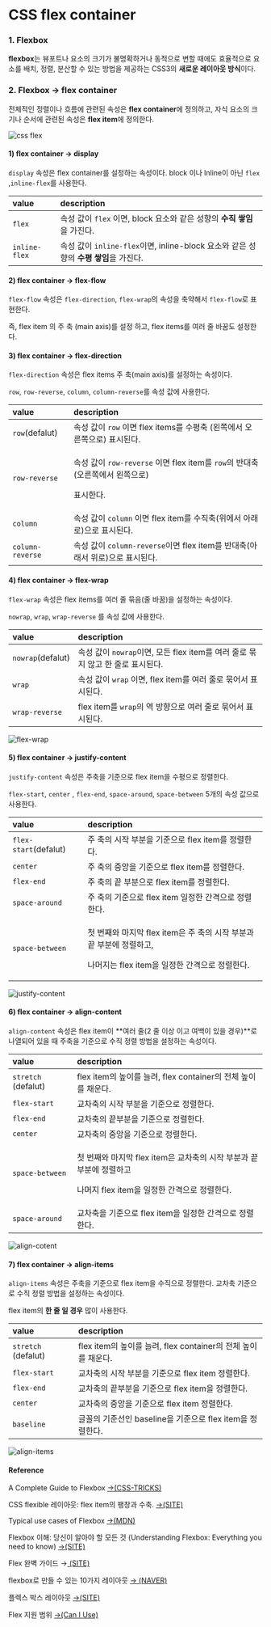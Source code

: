 # CSS flex container

### 1. Flexbox 

**flexbox**는 뷰포트나 요소의 크기가 불명확하거나 동적으로 변할 때에도 효율적으로 요소를 배치, 정렬, 분산할 수 있는 방법을 제공하는 CSS3의 **새로운 레이아웃 방식**이다.

### 2. Flexbox → flex **container**

전체적인 정렬이나 흐름에 관련된 속성은 **flex container**에 정의하고, 자식 요소의 크기나 순서에 관련된 속성은 **flex item**에 정의한다.

![css flex](../.gitbook/assets/flex-base.webp)

#### 1\) flex **container →** display

`display` 속성은 flex container를 설정하는 속성이다. block 이나 lnline이 아닌 `flex` ,`inline-flex`를 사용한다.

| value | description |
| :--- | :--- |
| `flex` | 속성 값이 `flex` 이면, block 요소와 같은 성향의 **수직 쌓임**을 가진다. |
| `inline-flex` | 속성 값이 `inline-flex`이면, inline-block 요소와 같은 성향의 **수평 쌓임**을 가진다. |

#### 2\) flex **container →** flex-flow

`flex-flow` 속성은 `flex-direction`, `flex-wrap`의 속성을 축약해서 `flex-flow`로 표현한다.

즉, flex item 의 주 축 \(main axis\)를 설정 하고, flex items를 여러 줄 바꿈도 설정한다.

#### 3\)  flex **container →** flex-direction

`flex-direction` 속성은 flex items 주 축\(main axis\)를 설정하는 속성이다.

`row`, `row-reverse`, `column`, `column-reverse`를 속성 값에 사용한다.

<table>
  <thead>
    <tr>
      <th style="text-align:left">value</th>
      <th style="text-align:left">description</th>
    </tr>
  </thead>
  <tbody>
    <tr>
      <td style="text-align:left"><code>row</code>(defalut)</td>
      <td style="text-align:left">&#xC18D;&#xC131; &#xAC12;&#xC774; <code>row</code> &#xC774;&#xBA74; flex
        items&#xB97C; &#xC218;&#xD3C9;&#xCD95; (&#xC67C;&#xCABD;&#xC5D0;&#xC11C;
        &#xC624;&#xB978;&#xCABD;&#xC73C;&#xB85C;) &#xD45C;&#xC2DC;&#xB41C;&#xB2E4;.</td>
    </tr>
    <tr>
      <td style="text-align:left"><code>row-reverse</code>
      </td>
      <td style="text-align:left">
        <p>&#xC18D;&#xC131; &#xAC12;&#xC774; <code>row-reverse</code> &#xC774;&#xBA74;
          flex item&#xB97C; <code>row</code>&#xC758; &#xBC18;&#xB300;&#xCD95;(&#xC624;&#xB978;&#xCABD;&#xC5D0;&#xC11C;
          &#xC67C;&#xCABD;&#xC73C;&#xB85C;)</p>
        <p>&#xD45C;&#xC2DC;&#xD55C;&#xB2E4;.</p>
      </td>
    </tr>
    <tr>
      <td style="text-align:left"><code>column</code>
      </td>
      <td style="text-align:left">&#xC18D;&#xC131; &#xAC12;&#xC774; <code>column</code> &#xC774;&#xBA74; flex
        item&#xB97C; &#xC218;&#xC9C1;&#xCD95;(&#xC704;&#xC5D0;&#xC11C; &#xC544;&#xB798;&#xB85C;)&#xC73C;&#xB85C;
        &#xD45C;&#xC2DC;&#xB41C;&#xB2E4;.</td>
    </tr>
    <tr>
      <td style="text-align:left"><code>column-reverse</code>
      </td>
      <td style="text-align:left">&#xC18D;&#xC131; &#xAC12;&#xC774; <code>column-reverse</code>&#xC774;&#xBA74;
        flex item&#xB97C; &#xBC18;&#xB300;&#xCD95;(&#xC544;&#xB798;&#xC11C; &#xC704;&#xB85C;)&#xC73C;&#xB85C;
        &#xD45C;&#xC2DC;&#xB41C;&#xB2E4;.</td>
    </tr>
  </tbody>
</table>

#### 4\)  flex **container → flex-wrap**

`flex-wrap` 속성은 flex items를 여러 줄 묶음\(줄 바꿈\)을 설정하는 속성이다.

`nowrap`, `wrap`, `wrap-reverse` 를 속성 값에 사용한다.

| value | description |
| :--- | :--- |
| `nowrap`\(defalut\) | 속성 값이 `nowrap`이면, 모든 flex item를 여러 줄로 묶지 않고 한 줄로 표시된다.  |
| `wrap` | 속성 값이 `wrap` 이면, flex item를 여러 줄로 묶어서 표시된다. |
| `wrap-reverse` | flex item를 `wrap`의 역 방향으로  여러 줄로 묶어서 표시된다. |

![flex-wrap](../.gitbook/assets/flex-wrap%20%281%29.webp)

#### 5\) flex **container →** justify-content

 `justify-content` 속성은 주축을 기준으로 flex item을 수평으로 정렬한다.

`flex-start`, `center` , `flex-end`, `space-around`, `space-between` 5개의 속성 값으로  사용한다.

<table>
  <thead>
    <tr>
      <th style="text-align:left">value</th>
      <th style="text-align:left">description</th>
    </tr>
  </thead>
  <tbody>
    <tr>
      <td style="text-align:left"><code>flex-start</code>(defalut)</td>
      <td style="text-align:left">&#xC8FC; &#xCD95;&#xC758; &#xC2DC;&#xC791; &#xBD80;&#xBD84;&#xC744; &#xAE30;&#xC900;&#xC73C;&#xB85C;
        flex item&#xB97C; &#xC815;&#xB82C;&#xD55C;&#xB2E4;.</td>
    </tr>
    <tr>
      <td style="text-align:left"><code>center</code>
      </td>
      <td style="text-align:left">&#xC8FC; &#xCD95;&#xC758; &#xC911;&#xC559;&#xC744; &#xAE30;&#xC900;&#xC73C;&#xB85C;
        flex item&#xB97C; &#xC815;&#xB82C;&#xD55C;&#xB2E4;.</td>
    </tr>
    <tr>
      <td style="text-align:left"><code>flex-end</code>
      </td>
      <td style="text-align:left">&#xC8FC; &#xCD95;&#xC758; &#xB05D; &#xBD80;&#xBD84;&#xC73C;&#xB85C; flex
        item&#xB97C; &#xC815;&#xB82C;&#xD55C;&#xB2E4;.</td>
    </tr>
    <tr>
      <td style="text-align:left"><code>space-around</code>
      </td>
      <td style="text-align:left">&#xC8FC; &#xCD95;&#xC758; &#xAE30;&#xC900;&#xC73C;&#xB85C; flex item &#xC77C;&#xC815;&#xD55C;
        &#xAC04;&#xACA9;&#xC73C;&#xB85C; &#xC815;&#xB82C;&#xD55C;&#xB2E4;.</td>
    </tr>
    <tr>
      <td style="text-align:left"><code>space-between</code>
      </td>
      <td style="text-align:left">
        <p>&#xCCAB; &#xBC88;&#xC9F8;&#xC640; &#xB9C8;&#xC9C0;&#xB9C9; flex item&#xC740;
          &#xC8FC; &#xCD95;&#xC758; &#xC2DC;&#xC791; &#xBD80;&#xBD84;&#xACFC; &#xB05D;
          &#xBD80;&#xBD84;&#xC5D0; &#xC815;&#xB82C;&#xD558;&#xACE0;,</p>
        <p>&#xB098;&#xBA38;&#xC9C0;&#xB294; flex item&#xC744; &#xC77C;&#xC815;&#xD55C;
          &#xAC04;&#xACA9;&#xC73C;&#xB85C; &#xC815;&#xB82C;&#xD55C;&#xB2E4;.</p>
      </td>
    </tr>
  </tbody>
</table>

![justify-content](../.gitbook/assets/flex-justify-content.webp)

#### 6\)  flex **container →** align-content

 `align-content` 속성은 flex item이 **여러 줄\(2 줄 이상 이고 여백이 있을 경우\)**로 나열되어 있을 때 주축을 기준으로 수직 정렬 방법을 설정하는 속성이다. 

<table>
  <thead>
    <tr>
      <th style="text-align:left">value</th>
      <th style="text-align:left">description</th>
    </tr>
  </thead>
  <tbody>
    <tr>
      <td style="text-align:left"><code>stretch </code>(defalut)</td>
      <td style="text-align:left">flex item&#xC758; &#xB192;&#xC774;&#xB97C; &#xB298;&#xB824;, flex container&#xC758;
        &#xC804;&#xCCB4; &#xB192;&#xC774;&#xB97C; &#xCC44;&#xC6B4;&#xB2E4;.</td>
    </tr>
    <tr>
      <td style="text-align:left"><code>flex-start</code>
      </td>
      <td style="text-align:left">&#xAD50;&#xCC28;&#xCD95;&#xC758; &#xC2DC;&#xC791; &#xBD80;&#xBD84;&#xC744;
        &#xAE30;&#xC900;&#xC73C;&#xB85C; &#xC815;&#xB82C;&#xD55C;&#xB2E4;.</td>
    </tr>
    <tr>
      <td style="text-align:left"><code>flex-end</code>
      </td>
      <td style="text-align:left">&#xAD50;&#xCC28;&#xCD95;&#xC758; &#xB05D;&#xBD80;&#xBD84;&#xC744; &#xAE30;&#xC900;&#xC73C;&#xB85C;
        &#xC815;&#xB82C;&#xD55C;&#xB2E4;.</td>
    </tr>
    <tr>
      <td style="text-align:left"><code>center</code>
      </td>
      <td style="text-align:left">&#xAD50;&#xCC28;&#xCD95;&#xC758; &#xC911;&#xC559;&#xC744; &#xAE30;&#xC900;&#xC73C;&#xB85C;
        &#xC815;&#xB82C;&#xD55C;&#xB2E4;.</td>
    </tr>
    <tr>
      <td style="text-align:left"><code>space-between</code>
      </td>
      <td style="text-align:left">
        <p>&#xCCAB; &#xBC88;&#xC9F8;&#xC640; &#xB9C8;&#xC9C0;&#xB9C9; flex item&#xC740;
          &#xAD50;&#xCC28;&#xCD95;&#xC758; &#xC2DC;&#xC791; &#xBD80;&#xBD84;&#xACFC;
          &#xB05D;&#xBD80;&#xBD84;&#xC5D0; &#xC815;&#xB82C;&#xD558;&#xACE0;</p>
        <p>&#xB098;&#xBA38;&#xC9C0; flex item&#xC744; &#xC77C;&#xC815;&#xD55C; &#xAC04;&#xACA9;&#xC73C;&#xB85C;
          &#xC815;&#xB82C;&#xD55C;&#xB2E4;.</p>
      </td>
    </tr>
    <tr>
      <td style="text-align:left"><code>space-around</code>
      </td>
      <td style="text-align:left">&#xAD50;&#xCC28;&#xCD95;&#xC744; &#xAE30;&#xC900;&#xC73C;&#xB85C; flex
        item&#xC744; &#xC77C;&#xC815;&#xD55C; &#xAC04;&#xACA9;&#xC73C;&#xB85C;
        &#xC815;&#xB82C;&#xD55C;&#xB2E4;.</td>
    </tr>
  </tbody>
</table>

![align-cotent](../.gitbook/assets/flex-align-content.webp)

#### 7\) flex **container →** align-items

 `align-items` 속성은 주축을 기준으로 flex item을 수직으로 정렬한다. 교차축 기준으로 수직 정렬 방법을 설정하는 속성이다.

flex item의 **한 줄 일 경우** 많이 사용한다.

| value | description |
| :--- | :--- |
| `stretch` \(defalut\) | flex item의 높이를 늘려, flex container의 전체 높이를 채운다. |
| `flex-start` | 교차축의 시작 부분을 기준으로 flex item 정렬한다. |
| `flex-end` | 교차축의 끝부분을 기준으로 flex item을 정렬한다. |
| `center` | 교차축의 중앙을 기준으로 flex item 정렬한다. |
| `baseline` | 글꼴의 기준선인 baseline을 기준으로 flex item을 정렬한다. |

![align-items](../.gitbook/assets/flex-align-items.webp)

#### Reference

A Complete Guide to Flexbox [→\(CSS-TRICKS\)](https://css-tricks.com/snippets/css/a-guide-to-flexbox/)

CSS flexible 레이아웃: flex item의 팽창과 수축. [→\(SITE\)](https://naradesign.github.io/article/)

Typical use cases of Flexbox [→\(MDN\)](https://developer.mozilla.org/en-US/docs/Web/CSS/CSS_Flexible_Box_Layout/Typical_Use_Cases_of_Flexbox)

Flexbox 이해: 당신이 알아야 할 모든 것 \(Understanding Flexbox: Everything you need to know\) [→\(SITE\)](https://www.vobour.com/4-flexbox-%EC%9D%B4%ED%95%B4-%EB%8B%B9%EC%8B%A0%EC%9D%B4-%EC%95%8C%EC%95%84%EC%95%BC-%ED%95%A0-%EB%AA%A8%EB%93%A0-%EA%B2%83-understa)

Flex 완벽 가이드 →[ \(SITE\)](https://heropy.blog/2018/11/24/css-flexible-box/)

flexbox로 만들 수 있는 10가지 레이아웃 [→ \(NAVER\)](https://d2.naver.com/helloworld/8540176)

플렉스 박스 레이아웃 [→\(SITE\)](https://poiemaweb.com/css3-flexbox)

Flex 지원 범위 [→\(Can I Use\)](https://caniuse.com/#search=flexbox)

